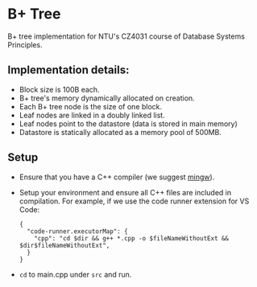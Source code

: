 # B+ Tree

B+ tree implementation for NTU's CZ4031 course of Database Systems Principles.

## Implementation details:

- Block size is 100B each.
- B+ tree's memory dynamically allocated on creation.
- Each B+ tree node is the size of one block.
- Leaf nodes are linked in a doubly linked list.
- Leaf nodes point to the datastore (data is stored in main memory)
- Datastore is statically allocated as a memory pool of 500MB.

## Setup

- Ensure that you have a C++ compiler (we suggest [mingw](https://sourceforge.net/projects/mingw-w64/)).
- Setup your environment and ensure all C++ files are included in compilation.
  For example, if we use the code runner extension for VS Code:

  ```
  {
    "code-runner.executorMap": {
      "cpp": "cd $dir && g++ *.cpp -o $fileNameWithoutExt && $dir$fileNameWithoutExt",
    }
  }
  ```

- `cd` to main.cpp under `src` and run.
